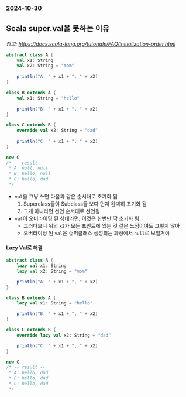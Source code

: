 ### 2024-10-30

## Scala super.val을 못하는 이유
*참고: https://docs.scala-lang.org/tutorials/FAQ/initialization-order.html*
```scala
abstract class A {
    val x1: String
    val x2: String = "mom"
    
    println("A: " + x1 + ", " + x2)
}

class B extends A {
    val x1: String = "hello"
    
    println("B: " + x1 + ", " + x2)
}

class C extends B {
    override val x2: String = "dad"
    
    println("C: " + x1 + ", " + x2)
}

new C
/* -- result --
 * A: null, null
 * B: hello, null
 * C: hello, dad
 */
```
- `val`을 그냥 쓰면 다음과 같은 순서대로 초기화 됨
  1. Superclass들이 Subclass들 보다 먼저 완벽히 초기화 됨
  2. 그게 아니라면 선언 순서대로 선언됨
- `val`이 오버라이딩 된 상태라면, 이것은 한번만 딱 초기화 됨. 
  - 그러다보니 위의 `x2`가 모든 포인트에 있는 것 같은 느낌이여도 그렇지 않아
  - 오버라이딩 된 `val`은 슈퍼클래스 생성되는 과정에서 `null`로 보일거야

#### Lazy Val로 해결
```scala
abstract class A {
    lazy val x1: String
    lazy val x2: String = "mom"

    println("A: " + x1 + ", " + x2)
}

class B extends A {
    lazy val x1: String = "hello"

    println("B: " + x1 + ", " + x2)
}

class C extends B {
    override lazy val x2: String = "dad"

    println("C: " + x1 + ", " + x2)
}

new C
/* -- result --
 * A: hello, dad
 * B: hello, dad
 * C: hello, dad
 */
```
